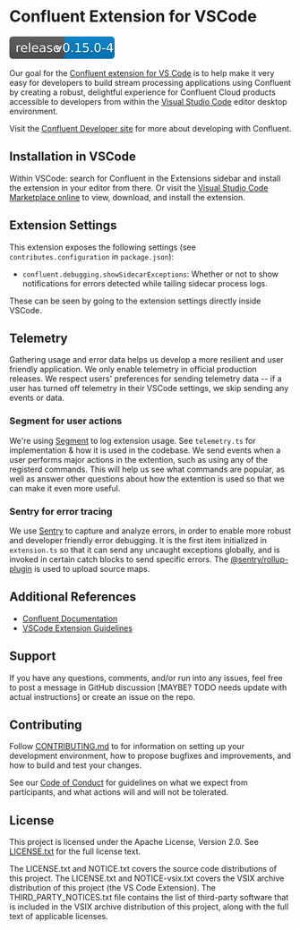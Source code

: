 # Confluent Extension for VSCode

![Release](release.svg)

Our goal for the [Confluent extension for VS Code](https://github.com/confluentinc/vscode) is to
help make it very easy for developers to build stream processing applications using Confluent by
creating a robust, delightful experience for Confluent Cloud products accessible to developers from
within the [Visual Studio Code](https://code.visualstudio.com/) editor desktop environment.

Visit the [Confluent Developer site](https://developer.confluent.io/) for more about developing with
Confluent.

## Installation in VSCode

Within VSCode: search for Confluent in the Extensions sidebar and install the extension in your
editor from there. Or visit the
[Visual Studio Code Marketplace online](https://marketplace.visualstudio.com/vscode) to view,
download, and install the extension.

## Extension Settings

This extension exposes the following settings (see `contributes.configuration` in `package.json`):

- `confluent.debugging.showSidecarExceptions`: Whether or not to show notifications for errors
  detected while tailing sidecar process logs.

These can be seen by going to the extension settings directly inside VSCode.

## Telemetry

Gathering usage and error data helps us develop a more resilient and user friendly application. We
only enable telemetry in official production releases. We respect users' preferences for sending
telemetry data -- if a user has turned off telemetry in their VSCode settings, we skip sending any
events or data.

### Segment for user actions

We're using [Segment](https://segment.com/) to log extension usage. See `telemetry.ts` for
implementation & how it is used in the codebase. We send events when a user performs major actions
in the extention, such as using any of the registerd commands. This will help us see what commands
are popular, as well as answer other questions about how the extention is used so that we can make
it even more useful.

### Sentry for error tracing

We use [Sentry](https://sentry.io) to capture and analyze errors, in order to enable more robust and
developer friendly error debugging. It is the first item initialized in `extension.ts` so that it
can send any uncaught exceptions globally, and is invoked in certain catch blocks to send specific
errors. The [@sentry/rollup-plugin](#) is used to upload source maps.

## Additional References

- [Confluent Documentation](https://docs.confluent.io/index.html)
- [VSCode Extension Guidelines](https://code.visualstudio.com/api/references/extension-guidelines)

## Support

If you have any questions, comments, and/or run into any issues, feel free to post a message in
GitHub discussion [MAYBE? TODO needs update with actual instructions] or create an issue on the
repo.

## Contributing

Follow [CONTRIBUTING.md](/CONTRIBUTING.md) to for information on setting up your development
environment, how to propose bugfixes and improvements, and how to build and test your changes.

See our [Code of Conduct](/CODE_OF_CONDUCT.md) for guidelines on what we expect from participants,
and what actions will and will not be tolerated.

## License

This project is licensed under the Apache License, Version 2.0. See [LICENSE.txt](/LICENSE.txt) for
the full license text.

The LICENSE.txt and NOTICE.txt covers the source code distributions of this project. The LICENSE.txt
and NOTICE-vsix.txt covers the VSIX archive distribution of this project (the VS Code Extension).
The THIRD_PARTY_NOTICES.txt file contains the list of third-party software that is included in the
VSIX archive distribution of this project, along with the full text of applicable licenses.
